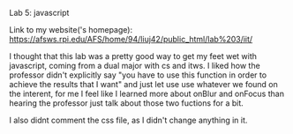 Lab 5: javascript

Link to my website('s homepage): https://afsws.rpi.edu/AFS/home/94/liuj42/public_html/lab%203/iit/


I thought that this lab was a pretty good way to get my feet wet with javascript, coming from a dual major with cs and itws.
I liked how the professor didn't explicitly say "you have to use this function in order to achieve the results that I want" and just let use use whatever we found on the interent, for me I feel like I learned more about onBlur and onFocus than hearing the professor just talk about those two fuctions for a bit.

I also didnt comment the css file, as I didn't change anything in it.